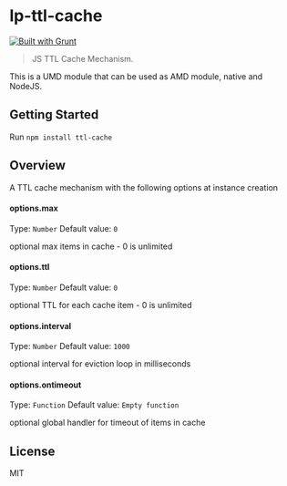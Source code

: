 lp-ttl-cache
========
[![Built with Grunt](https://cdn.gruntjs.com/builtwith.png)](http://gruntjs.com/)
<!--- [![alt text][2]][1] [![alt text][4]][3] [![alt text][6]][5] [![alt text][8]][7]

 [1]: http://teamcity/viewType.html?buildTypeId=FeInfra_LpTtlCacheMaster
 [2]: http://ctvr-ci:3000/?build=FeInfra_LpTtlCacheMaster ("Teamcity build Status")

 [3]: http://teamcity/viewType.html?buildTypeId=FeInfra_LpTtlCacheMaster
 [4]: http://ctvr-ci:3000/?build=FeInfra_LpTtlCacheMaster&type=cov ("Coverage")

 [5]: http://teamcity/viewType.html?buildTypeId=FeInfra_LpTtlCacheMaster
 [6]: http://ctvr-ci:3000/?build=FeInfra_LpTtlCacheMaster&type=test ("Tests")

 [7]: http://teamcity/viewType.html?buildTypeId=FeInfra_LpTtlCacheMaster
 [8]: http://ctvr-ci:3000/?type=npm&artifact=lp-ttl-cache ("NPM") -->

> JS TTL Cache Mechanism.

This is a UMD module that can be used as AMD module, native and NodeJS.

Getting Started
---------------

Run `npm install ttl-cache`

Overview
-------------

A TTL cache mechanism with the following options at instance creation

#### options.max
Type: `Number`
Default value: `0`

optional max items in cache - 0 is unlimited

#### options.ttl
Type: `Number`
Default value: `0`

optional TTL for each cache item - 0 is unlimited

#### options.interval
Type: `Number`
Default value: `1000`

optional interval for eviction loop in milliseconds

#### options.ontimeout
Type: `Function`
Default value: `Empty function`

optional global handler for timeout of items in cache

License
----------
MIT
